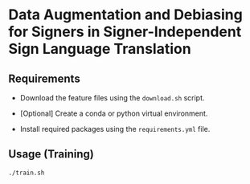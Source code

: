 # Data Augmentation and Debiasing for Signers in Signer-Independent Sign Language Translation

## Requirements
* Download the feature files using the `download.sh` script.

* [Optional] Create a conda or python virtual environment.

* Install required packages using the `requirements.yml` file.

## Usage (Training)

  `./train.sh` 